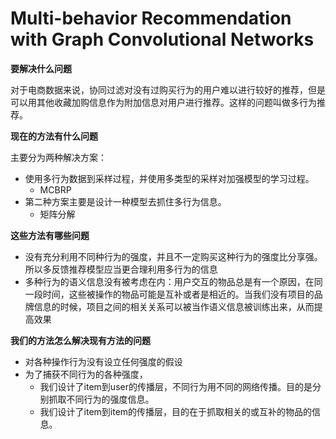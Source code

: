 # Multi-behavior Recommendation with Graph Convolutional Networks

**要解决什么问题**

对于电商数据来说，协同过滤对没有过购买行为的用户难以进行较好的推荐，但是可以用其他收藏加购信息作为附加信息对用户进行推荐。这样的问题叫做多行为推荐。

**现在的方法有什么问题**

主要分为两种解决方案：

- 使用多行为数据到采样过程，并使用多类型的采样对加强模型的学习过程。
  - MCBRP
- 第二种方案主要是设计一种模型去抓住多行为信息。
  - 矩阵分解

**这些方法有哪些问题**

- 没有充分利用不同种行为的强度，并且不一定购买这种行为的强度比分享强。所以多反馈推荐模型应当更合理利用多行为的信息
- 多种行为的语义信息没有被考虑在内：用户交互的物品总是有一个原因，在同一段时间，这些被操作的物品可能是互补或者是相近的。当我们没有项目的品牌信息的时候，项目之间的相关关系可以被当作语义信息被训练出来，从而提高效果

**我们的方法怎么解决现有方法的问题**

- 对各种操作行为没有设立任何强度的假设
- 为了捕获不同行为的各种强度，
  - 我们设计了item到user的传播层，不同行为用不同的网络传播。目的是分别抓取不同行为的强度信息。
  - 我们设计了item到item的传播层，目的在于抓取相关的或互补的物品的信息。

